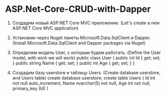 # ASP.Net-Core-CRUD-with-Dapper
1. Создадим новый ASP.NET Core MVC приложение. (Let's create a new ASP.NET Core MVC application)
2. Установим через Nuget пакеты Microsoft.Data.SqlClient и Dapper. (Install Microsoft.Data.SqlClient and Dapper packages via Nuget)
3. Определим модель User, с которым будем работать. (Define the User model, with wich we will work)
    public class User
    {
        public int Id { get; set; }
        public string Name { get; set; }
        public int Age { get; set; }
    }

5. Создадим базу userstore и таблицу Users. (Create database userstore, and Users table)
  create database userstore;
  create table Users 
  (
    Id int not null auto_increment, 
    Name nvarchar(5) not null, 
    Age int not null,
    primary_key (Id)
  )

